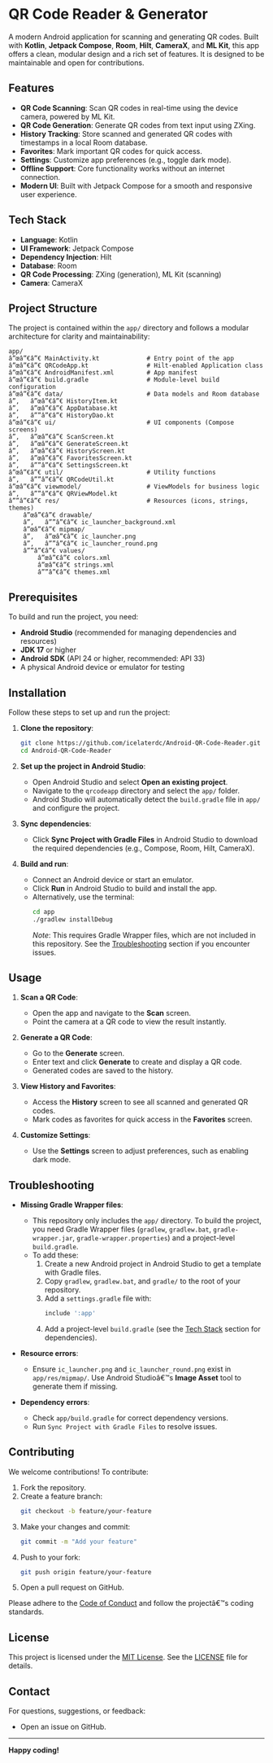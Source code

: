 # QR Code Reader & Generator

A modern Android application for scanning and generating QR codes. Built with **Kotlin**, **Jetpack Compose**, **Room**, **Hilt**, **CameraX**, and **ML Kit**, this app offers a clean, modular design and a rich set of features. It is designed to be maintainable and open for contributions.

## Features

- **QR Code Scanning**: Scan QR codes in real-time using the device camera, powered by ML Kit.
- **QR Code Generation**: Generate QR codes from text input using ZXing.
- **History Tracking**: Store scanned and generated QR codes with timestamps in a local Room database.
- **Favorites**: Mark important QR codes for quick access.
- **Settings**: Customize app preferences (e.g., toggle dark mode).
- **Offline Support**: Core functionality works without an internet connection.
- **Modern UI**: Built with Jetpack Compose for a smooth and responsive user experience.

## Tech Stack

- **Language**: Kotlin
- **UI Framework**: Jetpack Compose
- **Dependency Injection**: Hilt
- **Database**: Room
- **QR Code Processing**: ZXing (generation), ML Kit (scanning)
- **Camera**: CameraX

## Project Structure

The project is contained within the `app/` directory and follows a modular architecture for clarity and maintainability:

```
app/
â”œâ”€â”€ MainActivity.kt             # Entry point of the app
â”œâ”€â”€ QRCodeApp.kt                # Hilt-enabled Application class
â”œâ”€â”€ AndroidManifest.xml         # App manifest
â”œâ”€â”€ build.gradle                # Module-level build configuration
â”œâ”€â”€ data/                       # Data models and Room database
â”‚   â”œâ”€â”€ HistoryItem.kt
â”‚   â”œâ”€â”€ AppDatabase.kt
â”‚   â””â”€â”€ HistoryDao.kt
â”œâ”€â”€ ui/                         # UI components (Compose screens)
â”‚   â”œâ”€â”€ ScanScreen.kt
â”‚   â”œâ”€â”€ GenerateScreen.kt
â”‚   â”œâ”€â”€ HistoryScreen.kt
â”‚   â”œâ”€â”€ FavoritesScreen.kt
â”‚   â””â”€â”€ SettingsScreen.kt
â”œâ”€â”€ util/                       # Utility functions
â”‚   â””â”€â”€ QRCodeUtil.kt
â”œâ”€â”€ viewmodel/                  # ViewModels for business logic
â”‚   â””â”€â”€ QRViewModel.kt
â””â”€â”€ res/                        # Resources (icons, strings, themes)
    â”œâ”€â”€ drawable/
    â”‚   â””â”€â”€ ic_launcher_background.xml
    â”œâ”€â”€ mipmap/
    â”‚   â”œâ”€â”€ ic_launcher.png
    â”‚   â””â”€â”€ ic_launcher_round.png
    â””â”€â”€ values/
        â”œâ”€â”€ colors.xml
        â”œâ”€â”€ strings.xml
        â””â”€â”€ themes.xml
```

## Prerequisites

To build and run the project, you need:
- **Android Studio** (recommended for managing dependencies and resources)
- **JDK 17** or higher
- **Android SDK** (API 24 or higher, recommended: API 33)
- A physical Android device or emulator for testing

## Installation

Follow these steps to set up and run the project:

1. **Clone the repository**:
   ```bash
   git clone https://github.com/icelaterdc/Android-QR-Code-Reader.git
   cd Android-QR-Code-Reader
   ```

2. **Set up the project in Android Studio**:
   - Open Android Studio and select **Open an existing project**.
   - Navigate to the `qrcodeapp` directory and select the `app/` folder.
   - Android Studio will automatically detect the `build.gradle` file in `app/` and configure the project.

3. **Sync dependencies**:
   - Click **Sync Project with Gradle Files** in Android Studio to download the required dependencies (e.g., Compose, Room, Hilt, CameraX).

4. **Build and run**:
   - Connect an Android device or start an emulator.
   - Click **Run** in Android Studio to build and install the app.
   - Alternatively, use the terminal:
     ```bash
     cd app
     ./gradlew installDebug
     ```
     *Note*: This requires Gradle Wrapper files, which are not included in this repository. See the [Troubleshooting](#troubleshooting) section if you encounter issues.

## Usage

1. **Scan a QR Code**:
   - Open the app and navigate to the **Scan** screen.
   - Point the camera at a QR code to view the result instantly.

2. **Generate a QR Code**:
   - Go to the **Generate** screen.
   - Enter text and click **Generate** to create and display a QR code.
   - Generated codes are saved to the history.

3. **View History and Favorites**:
   - Access the **History** screen to see all scanned and generated QR codes.
   - Mark codes as favorites for quick access in the **Favorites** screen.

4. **Customize Settings**:
   - Use the **Settings** screen to adjust preferences, such as enabling dark mode.

## Troubleshooting

- **Missing Gradle Wrapper files**:
  - This repository only includes the `app/` directory. To build the project, you need Gradle Wrapper files (`gradlew`, `gradlew.bat`, `gradle-wrapper.jar`, `gradle-wrapper.properties`) and a project-level `build.gradle`.
  - To add these:
    1. Create a new Android project in Android Studio to get a template with Gradle files.
    2. Copy `gradlew`, `gradlew.bat`, and `gradle/` to the root of your repository.
    3. Add a `settings.gradle` file with:
       ```gradle
       include ':app'
       ```
    4. Add a project-level `build.gradle` (see the [Tech Stack](#tech-stack) section for dependencies).

- **Resource errors**:
  - Ensure `ic_launcher.png` and `ic_launcher_round.png` exist in `app/res/mipmap/`. Use Android Studioâ€™s **Image Asset** tool to generate them if missing.

- **Dependency errors**:
  - Check `app/build.gradle` for correct dependency versions.
  - Run `Sync Project with Gradle Files` to resolve issues.

## Contributing

We welcome contributions! To contribute:
1. Fork the repository.
2. Create a feature branch:
   ```bash
   git checkout -b feature/your-feature
   ```
3. Make your changes and commit:
   ```bash
   git commit -m "Add your feature"
   ```
4. Push to your fork:
   ```bash
   git push origin feature/your-feature
   ```
5. Open a pull request on GitHub.

Please adhere to the [Code of Conduct](CODE_OF_CONDUCT.md) and follow the projectâ€™s coding standards.

## License

This project is licensed under the [MIT License](LICENSE). See the [LICENSE](LICENSE) file for details.

## Contact

For questions, suggestions, or feedback:
- Open an issue on GitHub.

---

**Happy coding!**
